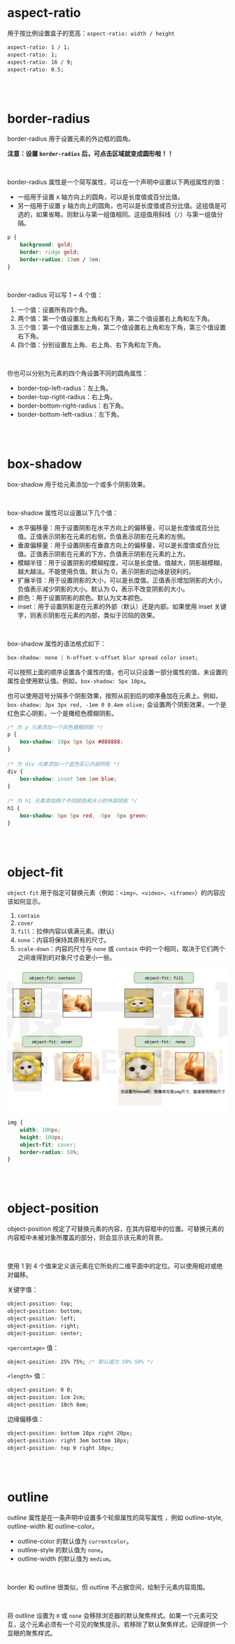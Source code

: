 # aspect-ratio

用于按比例设置盒子的宽高：`aspect-ratio: width / height`

```css
aspect-ratio: 1 / 1;
aspect-ratio: 1;
aspect-ratio: 16 / 9;
aspect-ratio: 0.5;
```

<br><br>

# border-radius

border-radius 用于设置元素的外边框的圆角。

**注意：设置 `border-radius` 后，可点击区域就变成圆形啦！！**

<br>

border-radius 属性是一个简写属性，可以在一个声明中设置以下两组属性的值：

-   一组用于设置 x 轴方向上的圆角，可以是长度值或百分比值。
-   另一组用于设置 y 轴方向上的圆角，也可以是长度值或百分比值。这组值是可选的，如果省略，则默认与第一组值相同。这组值用斜线（`/`）与第一组值分隔。

```css
p {
    background: gold;
    border: ridge gold;
    border-radius: 13em / 3em;
}
```

<br>

border-radius 可以写 1 ~ 4 个值：

1. 一个值：设置所有四个角。
2. 两个值：第一个值设置左上角和右下角，第二个值设置右上角和左下角。
3. 三个值：第一个值设置左上角，第二个值设置右上角和左下角，第三个值设置右下角。
4. 四个值：分别设置左上角、右上角、右下角和左下角。

<br>

你也可以分别为元素的四个角设置不同的圆角属性：

-   border-top-left-radius：左上角。
-   border-top-right-radius：右上角。
-   border-bottom-right-radius：右下角。
-   border-bottom-left-radius：左下角。

<br><br>

# box-shadow

box-shadow 用于给元素添加一个或多个阴影效果。

<br>

box-shadow 属性可以设置以下几个值：

-   水平偏移量：用于设置阴影在水平方向上的偏移量，可以是长度值或百分比值。正值表示阴影在元素的右侧，负值表示阴影在元素的左侧。
-   垂直偏移量：用于设置阴影在垂直方向上的偏移量，可以是长度值或百分比值。正值表示阴影在元素的下方，负值表示阴影在元素的上方。
-   模糊半径：用于设置阴影的模糊程度，可以是长度值。值越大，阴影越模糊，越大越淡。不能使用负值。默认为 0，表示阴影的边缘是锐利的。
-   扩展半径：用于设置阴影的大小，可以是长度值。正值表示增加阴影的大小，负值表示减少阴影的大小。默认为 0，表示不改变阴影的大小。
-   颜色：用于设置阴影的颜色。默认为文本颜色。
-   inset：用于设置阴影是在元素的外部（默认）还是内部。如果使用 inset 关键字，则表示阴影在元素的内部，类似于凹陷的效果。

<br>

box-shadow 属性的语法格式如下：

```css
box-shadow: none | h-offset v-offset blur spread color inset;
```

可以按照上面的顺序设置各个属性的值，也可以只设置一部分属性的值，未设置的属性会使用默认值。例如，`box-shadow: 5px 10px`。

也可以使用逗号分隔多个阴影效果，按照从前到后的顺序叠加在元素上。例如，`box-shadow: 3px 3px red, -1em 0 0.4em olive;` 会设置两个阴影效果，一个是红色实心阴影，一个是橄榄色模糊阴影。

```css
/* 为 p 元素添加一个灰色模糊阴影 */
p {
    box-shadow: 10px 5px 5px #888888;
}

/* 为 div 元素添加一个蓝色实心内部阴影 */
div {
    box-shadow: inset 5em 1em blue;
}

/* 为 h1 元素添加两个不同颜色和大小的外部阴影 */
h1 {
    box-shadow: 5px 5px red, -5px -5px green;
}
```

<br><br>

# object-fit

`object-fit` 用于指定可替换元素（例如：`<img>`、`<video>`、`<iframe>`）的内容应该如何显示。

1. `contain`
2. `cover`
3. `fill`：拉伸内容以填满元素。(默认)
4. `none`：内容将保持其原有的尺寸。
5. `scale-down`：内容的尺寸与 `none` 或 `contain` 中的一个相同，取决于它们两个之间谁得到的对象尺寸会更小一些。

<img src="./picture/image-20230925223717135.png" alt="image-20230925223717135" style="zoom:50%;" />

```css
img {
    width: 100px;
    height: 100px;
    object-fit: cover;
    border-radius: 50%;
}
```

<br><br>

# object-position

object-position 规定了可替换元素的内容，在其内容框中的位置。可替换元素的内容框中未被对象所覆盖的部分，则会显示该元素的背景。

<br>

使用 1 到 4 个值来定义该元素在它所处的二维平面中的定位。可以使用相对或绝对偏移。

关键字值：

```css
object-position: top;
object-position: bottom;
object-position: left;
object-position: right;
object-position: center;
```

`<percentage>` 值：

```css
object-position: 25% 75%; /* 默认值为 50% 50% */
```

`<length>` 值：

```css
object-position: 0 0;
object-position: 1cm 2cm;
object-position: 10ch 8em;
```

边缘偏移值：

```css
object-position: bottom 10px right 20px;
object-position: right 3em bottom 10px;
object-position: top 0 right 10px;
```

<br><br>

# outline

outline 属性是在一条声明中设置多个轮廓属性的简写属性 ，例如 outline-style, outline-width 和 outline-color。

-   outline-color 的默认值为 `currentcolor`。
-   outline-style 的默认值为 `none`。
-   outline-width 的默认值为 `medium`。

<br>

border 和 outline 很类似，但 outline 不占据空间，绘制于元素内容周围。

<br>

将 outline 设置为 `0` 或 `none` 会移除浏览器的默认聚焦样式。如果一个元素可交互，这个元素必须有一个可见的聚焦提示。若移除了默认聚焦样式，记得提供一个显眼的聚焦样式。

<br>
